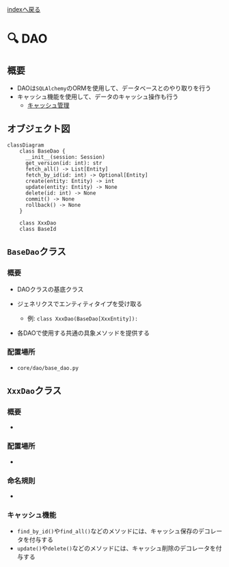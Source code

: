 [indexへ戻る](../index.md)
# 🔍 DAO

## 概要
- DAOは`SQLAlchemy`のORMを使用して、データベースとのやり取りを行う
- キャッシュ機能を使用して、データのキャッシュ操作も行う
  - [キャッシュ管理](キャッシュ管理.md)

## オブジェクト図
```mermaid
classDiagram
    class BaseDao {
      __init__(session: Session)
      get_version(id: int): str
      fetch_all() -> List[Entity]
      fetch_by_id(id: int) -> Optional[Entity]
      create(entity: Entity) -> int
      update(entity: Entity) -> None
      delete(id: int) -> None
      commit() -> None
      rollback() -> None
    }

    class XxxDao
    class BaseId
```

## `BaseDao`クラス
### 概要
- DAOクラスの基底クラス

- ジェネリクスでエンティティタイプを受け取る
  - 例: `class XxxDao(BaseDao[XxxEntity]):`

- 各DAOで使用する共通の具象メソッドを提供する

### 配置場所
- `core/dao/base_dao.py`


## `XxxDao`クラス
### 概要
- 

### 配置場所
- 

### 命名規則
- 

### キャッシュ機能
- `find_by_id()`や`find_all()`などのメソッドには、キャッシュ保存のデコレータを付与する
- `update()`や`delete()`などのメソッドには、キャッシュ削除のデコレータを付与する
